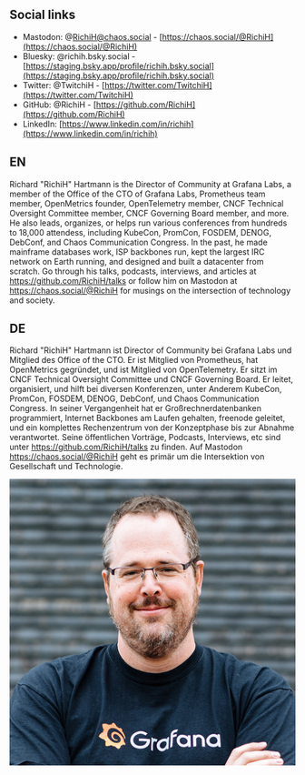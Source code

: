 ## Social links
* Mastodon: @RichiH@chaos.social - [https://chaos.social/@RichiH](https://chaos.social/@RichiH)
* Bluesky: @richih.bsky.social - [https://staging.bsky.app/profile/richih.bsky.social](https://staging.bsky.app/profile/richih.bsky.social)
* Twitter: @TwitchiH - [https://twitter.com/TwitchiH](https://twitter.com/TwitchiH)
* GitHub: @RichiH - [https://github.com/RichiH](https://github.com/RichiH)
* LinkedIn: [https://www.linkedin.com/in/richih](https://www.linkedin.com/in/richih)

## EN
Richard "RichiH" Hartmann is the Director of Community at Grafana Labs, a member of the Office of the CTO of Grafana Labs, Prometheus team member, OpenMetrics founder, OpenTelemetry member, CNCF Technical Oversight Committee member, CNCF Governing Board member, and more.
He also leads, organizes, or helps run various conferences from hundreds to 18,000 attendess, including KubeCon, PromCon, FOSDEM, DENOG, DebConf, and Chaos Communication Congress.
In the past, he made mainframe databases work, ISP backbones run, kept the largest IRC network on Earth running, and designed and built a datacenter from scratch.
Go through his talks, podcasts, interviews, and articles at https://github.com/RichiH/talks or follow him on Mastodon at https://chaos.social/@RichiH for musings on the intersection of technology and society.

## DE
Richard "RichiH" Hartmann ist Director of Community bei Grafana Labs und Mitglied des Office of the CTO. Er ist Mitglied von Prometheus, hat OpenMetrics gegründet, und ist Mitglied von OpenTelemetry.
Er sitzt im CNCF Technical Oversight Committee und CNCF Governing Board.
Er leitet, organisiert, und hilft bei diversen Konferenzen, unter Anderem KubeCon, PromCon, FOSDEM, DENOG, DebConf, und Chaos Communication Congress.
In seiner Vergangenheit hat er Großrechnerdatenbanken programmiert, Internet Backbones am Laufen gehalten, freenode geleitet, und ein komplettes Rechenzentrum von der Konzeptphase bis zur Abnahme verantwortet.
Seine öffentlichen Vorträge, Podcasts, Interviews, etc sind unter https://github.com/RichiH/talks zu finden.
Auf Mastodon https://chaos.social/@RichiH geht es primär um die Intersektion von Gesellschaft und Technologie.

![](richih.jpg)
